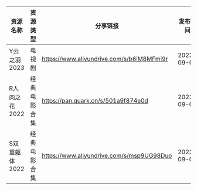 | 资源名称      | 资源类型   | 分享链接                                      | 发布时间       |
| --------- | ------ | ----------------------------------------- | ---------- |
| Y云之羽2023  | 电视剧    | https://www.aliyundrive.com/s/b6iM8MFmi9r | 2023-09-03 |
| R人肉之花2022 | 经典电影合集 | https://pan.quark.cn/s/501a9f874e0d       | 2023-09-03 |
| S双重躯体2022 | 经典电影合集 | https://www.aliyundrive.com/s/msp9UG98Duo | 2023-09-03 |
